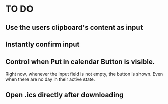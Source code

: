 # TO DO

## Use the users clipboard's content as input

## Instantly confirm input

## Control when **Put in calendar** Button is visible.
Right now, whenever the input field is not empty, the button is shown. Even when there are no day in their active state.

## Open .ics directly after downloading